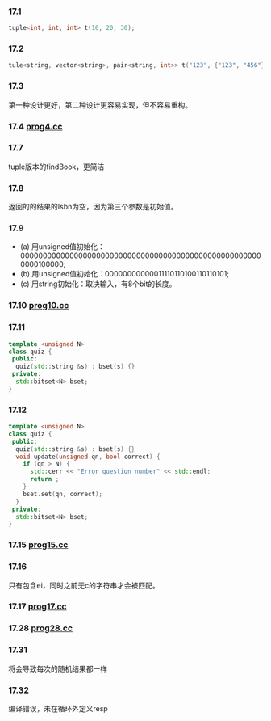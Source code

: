 ### 17.1
```c++
tuple<int, int, int> t(10, 20, 30);
```

### 17.2
```c++
tule<string, vector<string>, pair<string, int>> t("123", {"123", "456"}, {"123", 456});
```

### 17.3
第一种设计更好，第二种设计更容易实现，但不容易重构。

### 17.4 [prog4.cc](prog4.cc)

### 17.7
tuple版本的findBook，更简洁

### 17.8
返回的的结果的Isbn为空，因为第三个参数是初始值。

### 17.9
- (a) 用unsigned值初始化：0000000000000000000000000000000000000000000000000000000000100000;
- (b) 用unsigned值初始化：00000000000011110110100110110101;
- (c) 用string初始化：取决输入，有8个bit的长度。

### 17.10 [prog10.cc](prog10.cc)

### 17.11
```c++
template <unsigned N>
class quiz {
 public:
  quiz(std::string &s) : bset(s) {}
 private:
  std::bitset<N> bset;
}
```

### 17.12
```c++
template <unsigned N>
class quiz {
 public:
  quiz(std::string &s) : bset(s) {}
  void update(unsigned qn, bool correct) {
    if (qn > N) {
      std::cerr << "Error question number" << std::endl;
      return ;
    }
    bset.set(qn, correct);
  }
 private:
  std::bitset<N> bset;
}
```

### 17.15 [prog15.cc](prog15.cc)

### 17.16
只有包含ei，同时之前无c的字符串才会被匹配。

### 17.17 [prog17.cc](prog17.cc)

### 17.28 [prog28.cc](prog28.cc)

### 17.31
将会导致每次的随机结果都一样

### 17.32
编译错误，未在循环外定义resp
